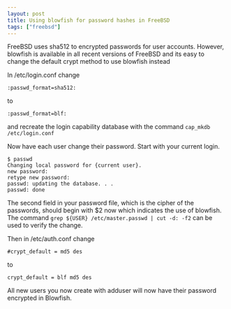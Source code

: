 ```yaml
---
layout: post
title: Using blowfish for password hashes in FreeBSD
tags: ["freebsd"]
---
```

FreeBSD uses sha512 to encrypted passwords for user accounts.
However, blowfish is available in all recent versions of FreeBSD
and its easy to change the default crypt method to use blowfish instead

In /etc/login.conf change

	:passwd_format=sha512:

to

	:passwd_format=blf:

and recreate the login capability database with the command `cap_mkdb /etc/login.conf`

Now have each user change their password. Start with your current login.

	$ passwd
	Changing local password for {current user}.
	new password:
	retype new password:
	passwd: updating the database. . .
	passwd: done

The second field in your password file, which is the cipher of the
passwords, should begin with $2 now which indicates the use of
blowfish. The command `grep ${USER} /etc/master.passwd | cut -d: -f2`
can be used to verify the change.

Then in /etc/auth.conf change

	#crypt_default = md5 des

to

	crypt_default = blf md5 des

All new users you now create with adduser will now have their password
encrypted in Blowfish.

